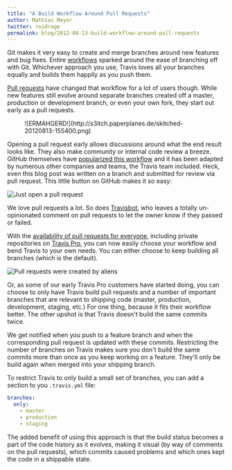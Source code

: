 ```yaml
---
title: "A Build Workflow Around Pull Requests"
author: Mathias Meyer
twitter: roidrage
permalink: blog/2012-08-13-build-workflow-around-pull-requests
---
```

Git makes it very easy to create and merge branches around new features and bug
fixes. Entire
[workflows](http://nvie.com/posts/a-successful-git-branching-model/) sparked
around the ease of branching off with Git.  Whichever approach you use, Travis
loves all your branches equally and builds them happily as you push them.

[Pull requests](https://help.github.com/articles/using-pull-requests) have
changed that workflow for a lot of users though. While new features still evolve
around separate branches created off a master, production or development branch,
or even your own fork, they start out early as a pull requests.

<figure class="small right">
  ![ERMAHGERD!](http://s3itch.paperplanes.de/skitched-20120813-155400.png)
</figure>

Opening a pull request early allows discussions around what the end result looks
like. They also make community or internal code review a breeze. GitHub
themselves have [popularized this
workflow](http://scottchacon.com/2011/08/31/github-flow.html) and it has been
adapted by numerous other companies and teams, the Travis team included. Heck,
even this blog post was written on a branch and submitted for review via pull
request. This little button on GitHub makes it so easy:

![Just open a pull
request](http://s3itch.paperplanes.de/travis-ci_travis-ci.github.com_at_mm-pull-requests-workflow-20120813-103348.png)

We love pull requests a lot. So does [Travisbot](https://github.com/travisbot),
who leaves a totally un-opinionated comment on pull requests to let the owner
know if they passed or failed.

With the [availability of pull requests for
everyone](http://about.travis-ci.org/blog/pull-request-testing-for-everyone/),
including private repositories on [Travis Pro](http://travis-ci.com), you can
now easily choose your workflow and bend Travis to your own needs. You can
either choose to keep building all branches (which is the default).

![Pull requests were created by
aliens](http://s3itch.paperplanes.de/skitched-20120813-094732.png)

Or, as some of our early Travis Pro customers have started doing, you can choose
to only have Travis build pull requests and a number of important branches that
are relevant to shipping code (master, production, development, staging, etc.)
For one thing, because it fits their workflow better. The other upshot is that
Travis doesn't build the same commits twice.

We get notified when you push to a feature branch and when the corresponding
pull request is updated with these commits. Restricting the number of branches
on Travis makes sure you don't build the same commits more than once as you keep
working on a feature. They'll only be build again when merged into your shipping
branch.

To restrict Travis to only build a small set of branches, you can add a section
to you `.travis.yml` file:

```yaml
branches:
  only:
    - master
    - production
    - staging
```

The added benefit of using this approach is that the build status becomes a part
of the code history as it evolves, making it visual (by way of comments on the pull
requests), which commits caused problems and which ones kept the code in a
shippable state.
